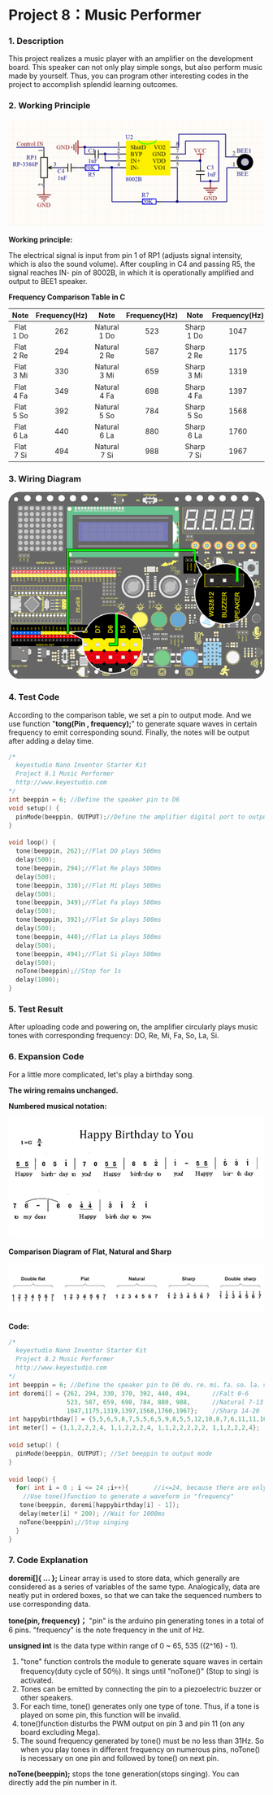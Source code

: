 # **Project 8：Music Performer**

### **1. Description**
This project realizes a music player with an amplifier on the development board. This speaker can not only play simple songs, but also perform music made by yourself. Thus, you can program other interesting codes in the project to accomplish splendid learning outcomes.

### **2. Working Principle**

![img-20230225081927](./media/img-20230225081927.png)

**Working principle:** 

The electrical signal is input from pin 1 of RP1 (adjusts signal intensity, which is also the sound volume). After coupling in C4 and passing R5, the signal reaches IN- pin of 8002B, in which it is operationally amplified and output to BEE1 speaker. 


**Frequency Comparison Table in C**

|    Note     | Frequency(Hz) |      Note      | Frequency(Hz) |     Note     | Frequency(Hz) |
| :---------: | :-----------: | :------------: | :-----------: | :----------: | :-----------: |
| Flat  1  Do |      262      | Natural  1  Do |      523      | Sharp  1  Do |     1047      |
| Flat  2  Re |      294      | Natural  2  Re |      587      | Sharp  2  Re |     1175      |
| Flat  3  Mi |      330      | Natural  3  Mi |      659      | Sharp  3  Mi |     1319      |
| Flat  4  Fa |      349      | Natural  4  Fa |      698      | Sharp  4  Fa |     1397      |
| Flat  5  So |      392      | Natural  5  So |      784      | Sharp  5  So |     1568      |
| Flat  6  La |      440      | Natural  6  La |      880      | Sharp  6  La |     1760      |
| Flat  7  Si |      494      | Natural  7  Si |      988      | Sharp  7  Si |     1967      |

### **3. Wiring Diagram**

![06](media/06.jpg)

### **4. Test Code**

According to the comparison table, we set a pin to output mode. And we use function "**tong(Pin , frequency);**" to generate square waves in certain frequency to emit corresponding sound. Finally, the notes will be output after adding a delay time.

```C
/*
  keyestudio Nano Inventor Starter Kit
  Project 8.1 Music Performer
  http://www.keyestudio.com
*/
int beeppin = 6; //Define the speaker pin to D6
void setup() {
  pinMode(beeppin, OUTPUT);//Define the amplifier digital port to output mode
}

void loop() {
  tone(beeppin, 262);//Flat DO plays 500ms
  delay(500);
  tone(beeppin, 294);//Flat Re plays 500ms
  delay(500);
  tone(beeppin, 330);//Flat Mi plays 500ms
  delay(500);
  tone(beeppin, 349);//Flat Fa plays 500ms
  delay(500);
  tone(beeppin, 392);//Flat So plays 500ms
  delay(500);
  tone(beeppin, 440);//Flat La plays 500ms
  delay(500);
  tone(beeppin, 494);//Flat Si plays 500ms
  delay(500);
  noTone(beeppin);//Stop for 1s
  delay(1000);
}
```

### **5. Test Result**

After uploading code and powering on, the amplifier circularly plays music tones with corresponding frequency: DO, Re, Mi, Fa, So, La, Si.

### **6. Expansion Code**

For a little more complicated, let's play a birthday song.

**The wiring remains unchanged.**

**Numbered musical notation:**

![8698e8ed66a48a70d21d9acca4e191d2](media/8698e8ed66a48a70d21d9acca4e191d2.png)

**Comparison Diagram of Flat, Natural and Sharp**

![QQ图片20230321145807](media/20230321145807.jpg)

**Code:**

~~~C
/*
  keyestudio Nano Inventor Starter Kit
  Project 8.2 Music Performer
  http://www.keyestudio.com
*/
int beeppin = 6; //Define the speaker pin to D6 do、re、mi、fa、so、la、si
int doremi[] = {262, 294, 330, 370, 392, 440, 494,      //Falt 0-6
                523, 587, 659, 698, 784, 880, 988,      //Natural 7-13
                1047,1175,1319,1397,1568,1760,1967};    //Sharp 14-20
int happybirthday[] = {5,5,6,5,8,7,5,5,6,5,9,8,5,5,12,10,8,7,6,11,11,10,8,9,8};   // Find the number in arrey doremi[] according to the numbered musical notation
int meter[] = {1,1,2,2,2,4, 1,1,2,2,2,4, 1,1,2,2,2,2,2, 1,1,2,2,2,4};    // Beats

void setup() {
  pinMode(beeppin, OUTPUT); //Set beeppin to output mode
}

void loop() {
  for( int i = 0 ; i <= 24 ;i++){       //i<=24, because there are only 24 tones in this song
    //Use tone()function to generate a waveform in "frequency"
   tone(beeppin, doremi[happybirthday[i] - 1]);
   delay(meter[i] * 200); //Wait for 1000ms
   noTone(beeppin);//Stop singing
  }
}

~~~

###  **7. Code Explanation**

**doremi[]{ … };**
Linear array is used to store data, which generally are considered as a series of variables of the same type. 
Analogically, data are neatly put in ordered boxes, so that we can take the sequenced numbers to use corresponding data.

**tone(pin, frequency)；** 
"pin" is the arduino pin generating tones in a total of 6 pins.  "frequency" is the note frequency in the unit of Hz. 

**unsigned int** is the data type within range of 0 ~ 65, 535 ((2^16) - 1).

1. "tone" function controls the module to generate square waves in certain frequency(duty cycle of 50％). It sings until "noTone()" (Stop to sing) is activated. 
2. Tones can be emitted by connecting the pin to a piezoelectric buzzer or other speakers. 
3. For each time, tone() generates only one type of tone. Thus, if a tone is played on some pin, this function will be invalid. 
4. tone()function disturbs the PWM output on pin 3 and pin 11 (on any board excluding Mega). 
5. The sound frequency generated by tone() must be no less than 31Hz. So when you play tones in different frequency on numerous pins, noTone() is necessary on one pin and followed by tone() on next pin.

**noTone(beeppin);** stops the tone generation(stops singing). You can directly add the pin number in it. 

